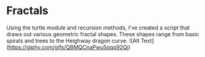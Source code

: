 # Fractals
Using the turtle module and recursion methods, I've created a script that draws out various geometric fractal shapes. These shapes range from basic spirals and trees to the Heighway dragon curve.
![Alt Text] (https://giphy.com/gifs/QBMQCnaPwu5qqo92Qj)
